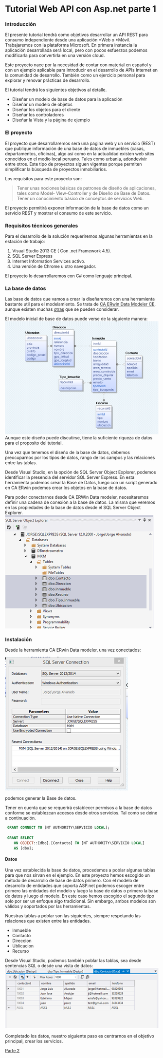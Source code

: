 # Tutorial Web API con Asp.net  parte 1

### Introducción

El presente tutorial tendrá como objetivos desarrollar un API REST para consumo independiente desde una aplicación *Web o *Móvil. Trabajaremos con la plataforma Microsoft. En primera instancia la aplicación desarrollada será local, pero con pocos esfuerzos podemos modificarla para convertirla en una versión cloud.

Este proyecto nace por la necesidad de contar con material en español y con un ejemplo aplicable para introducir en el desarrollo de APIs Internet en la comunidad de desarrollo. También como un ejercicio personal para explorar y renovar prácticas de desarrollo.

El tutorial tendrá los siguientes objetivos al detalle.

  - Diseñar un modelo de base de datos para la aplicación
  - Diseñar un modelo de objetos
  - Diseñar los objetos para el cliente
  - Diseñar los controladores
  - Diseñar la Vista y la página de ejemplo

### El proyecto

El proyecto que desarrollaremos será una pagina web y un servicio (REST) que publique información de una base de datos de inmuebles (casas, departamentos, oficinas), algo así como en la actualidad existen web sites conocidos en el medio local peruano.  Tales como [urbania][1], [adondevivir][1] entre otros. Este tipo de proyectos siguen vigentes porque permiten simplificar la búsqueda de proyectos inmobiliarios. 

Los requisitos para este proyecto son:
> Tener unas nociones básicas de patrones de diseño de aplicaciones, tales como Model- View-Controller y de Diseño de Base de Datos. Tener un conocimiento básico de conceptos de servicios Web.

El proyecto permitirá exponer información de la base de datos como un servicio REST y mostrar el consumo de este servicio. 

### Requisitos técnicos generales

Para el desarrollo de la solución requeriremos algunas herramientas en la estación de trabajo:

1. Visual Studio 2013 CE ( Con .net Framework 4.5).
2. SQL Server Express
3. Internet Information Services activo.
4. Una versión de Chrome u otro navegador.

El proyecto lo desarrollaremos con C# como lenguaje principal. 

### La base de datos

Las base de datos que vamos a crear la diseñaremos con una herramienta bastante util para el modelamiento. Se trata de [CA ERwin Data Modeler CE][3], aunque existen muchas [otras][4] que se pueden considerar.

El modelo inicial de base de datos puede verse de la siguiente manera:
![Modelo DB](images/modeloDB.png)
Aunque este diseño puede discutirse, tiene la suficiente riqueza de datos para el proposito del tutorial.

Una vez que tenemos el diseño de la base de datos, debemos preocuparnos por los tipos de datos, rango de los campos y las relaciones entre las tablas. 

Desde Visual Studio, en la opción de SQL Server Object Explorer, podemos identificar la presencia del servidor SQL Server Express. En esta herramienta podemos crear la Base de Datos, luego con un script generado en CA ERwin podemos crear los objetos en la base de datos.

Para poder conectarnos desde CA ERWin Data modeler, necesitaremos definir una cadena de conexión a la base de datos. La misma que veremos en las propiedades de la base de datos desde el SQL Server Object Explorer.
![SQL Server Explorer](images/SQLExpress.png)


### Instalación

Desde la herramienta CA ERwin Data modeler, una vez conectados:

![Conexión](images/SQLconn.png) 

podemos generar la Base de datos.

Tener en cuenta que se requerirá establecer permisos a la base de datos conforme se establezcan accesos desde otros servicios. Tal como se deine a continuación.

```SQL
 GRANT CONNECT TO [NT AUTHORITY\SERVICIO LOCAL];
 
 GRANT SELECT
    ON OBJECT::[dbo].[Contacto] TO [NT AUTHORITY\SERVICIO LOCAL]
    AS [dbo];


```

#### Datos
Una vez establecida la base de datos, procedemos a poblar algunas tablas para que nos sirvan en el ejemplo. 
En este proyecto hemos escogido un método de desarrollo de base de datos primero. Con el modelo de desarrollo de entidades que soporta ASP.net podemos escoger entre primero las entidades del modelo y luego la base de datos o primero la base de datos y luego el modelo. En este caso hemos escogido el segundo tipo solo por ser un enfoque algo tradicional. Sin embargo, ambos modelos son válidos y soportados por las herramientas.

Nuestras tablas a poblar son las siguientes, siempre respetando las relaciones que existen entre las entidades.

* Inmueble
* Contacto
* Direccion
* Ublicacion
* Recurso

Desde Visual Studio, podemos también poblar las tablas, sea desde sentencias SQL o desde una vista de datos:
![Vista de datos](images/editingdata.png)

Completado los datos, nuestro siguiente paso es centrarnos en el objetivo principal, crear los servicios.

[Parte 2](/introduccion_rest.md)

[1]:http://www.urbania.com.pe
[2]:http://www.adondevivir.com
[3]:http://erwin.com/products/data-modeler
[4]:http://stackoverflow.com/questions/166557/a-good-database-modeling-tool